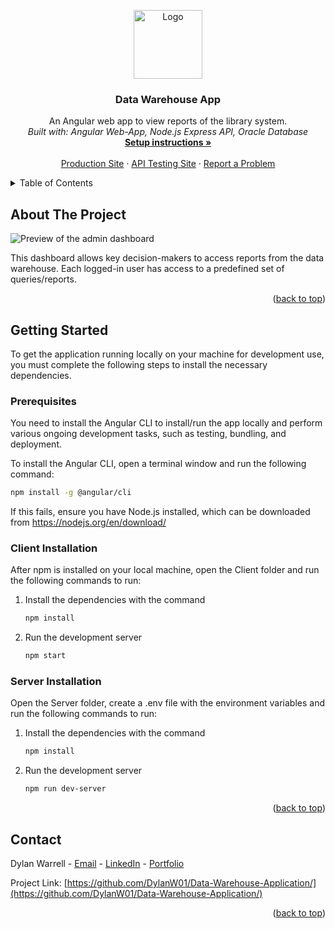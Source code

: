 <a name="readme-top"></a>

<!-- PROJECT LOGO -->
  <div align="center">
    <img src="https://cdn.pixabay.com/photo/2022/05/23/17/58/big-data-7216839_1280.png" alt="Logo" height="110">
 
  <h3 align="center">Data Warehouse App</h3>

  <p align="center">
    An Angular web app to view reports of the library system.
    <br />
    <em>Built with: Angular Web-App, Node.js Express API, Oracle Database</em>
    <br />
    <a href="#getting-started"><strong>Setup instructions »</strong></a>
    <br />
    <br />
    <a href="https://datawarehouse.dylanwarrell.com">Production Site</a>
    ·
    <a href="https://datawarehouseapi.dylanwarrell.com/swagger">API Testing Site</a>
    ·
    <a href="https://github.com/DylanW01/Data-Warehouse-Application/issues">Report a Problem</a>
  </p>

</div>

<!-- TABLE OF CONTENTS -->
<details>
  <summary>Table of Contents</summary>
  <ol>
    <li><a href="#about-the-project">About The Project</a></li>
    <li>
      <a href="#getting-started">Getting Started</a>
      <ul>
        <li><a href="#prerequisites">Prerequisites</a></li>
        <li><a href="#client-installation">Client Installation</a></li>
        <li><a href="#server-installation">Server Installation</a></li>
      </ul>
    </li>
    <li><a href="#contact">Contact</a></li>
  </ol>
</details>

<!-- ABOUT THE PROJECT -->

## About The Project

<img src="https://github.com/DylanW01/Data-Warehouse-Application/assets/124311289/2bfb79f1-051b-45c5-b127-5f0423c9954f" alt="Preview of the admin dashboard" border="0">

This dashboard allows key decision-makers to access reports from the data warehouse. Each logged-in user has access to a predefined set of queries/reports.

<p align="right">(<a href="#readme-top">back to top</a>)</p>

<!-- GETTING STARTED -->

## Getting Started

To get the application running locally on your machine for development use, you must complete the following steps to install the necessary dependencies.

### Prerequisites

You need to install the Angular CLI to install/run the app locally and perform various ongoing development tasks, such as testing, bundling, and deployment.

To install the Angular CLI, open a terminal window and run the following command:

```sh
npm install -g @angular/cli
```

If this fails, ensure you have Node.js installed, which can be downloaded from https://nodejs.org/en/download/

### Client Installation

After npm is installed on your local machine, open the Client folder and run the following commands to run:

1. Install the dependencies with the command
   ```sh
   npm install
   ```
2. Run the development server
   ```sh
   npm start
   ```

### Server Installation

Open the Server folder, create a .env file with the environment variables and run the following commands to run:

1. Install the dependencies with the command

   ```sh
   npm install
   ```

2. Run the development server

   ```sh
   npm run dev-server
   ```

   <p align="right">(<a href="#readme-top">back to top</a>)</p>

<!-- CONTACT -->

## Contact

Dylan Warrell - [Email](mailto:admin@dylanwarrell.com) - [LinkedIn](https://www.linkedin.com/in/dylanwarrell/) - [Portfolio](https://dylanwarrell.com/)

Project Link: [https://github.com/DylanW01/Data-Warehouse-Application/](https://github.com/DylanW01/Data-Warehouse-Application/)

<p align="right">(<a href="#readme-top">back to top</a>)</p>
